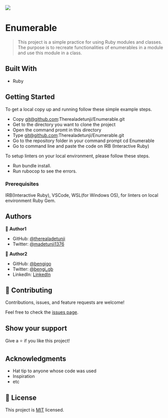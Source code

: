 ![](https://img.shields.io/badge/Microverse-blueviolet)

# Enumerable

> This project is a simple practice for using Ruby modules and classes. The purpose is to recreate functionalities of enumerables in a module and use this module in a class.


## Built With

- Ruby


## Getting Started

To get a local copy up and running follow these simple example steps.

- Copy git@github.com:Therealadetunji/Enumerable.git
- Get to the directory you want to clone the project
- Open the command promt in this directory
- Type git@github.com:Therealadetunji/Enumerable.git
- Go to the repository folder in your command prompt cd Enumerable
- Go to command line and paste the code on IRB (Interactive Ruby)

To setup linters on your local environment, please follow these steps.

- Run bundle install.
- Run rubocop to see the errors.

### Prerequisites

IRB(Interactive Ruby), VSCode, WSL(for Windows OS), for linters on local environment Ruby Gem.

## Authors

👤 **Author1**

- GitHub: [@therealadetunji](https://github.com/@therealadetunji)
- Twitter: [@madetunji1376](https://twitter.com/madetunji1376)

👤 **Author2**

- GitHub: [@bengigo](https://github.com/bengigo)
- Twitter: [@bengi_gb](https://twitter.com/bengi_gb)
- LinkedIn: [LinkedIn](https://www.linkedin.com/in/bengigenc/)

## 🤝 Contributing

Contributions, issues, and feature requests are welcome!

Feel free to check the [issues page](../../issues/).

## Show your support

Give a ⭐️ if you like this project!

## Acknowledgments

- Hat tip to anyone whose code was used
- Inspiration
- etc

## 📝 License

This project is [MIT](./LICENSE) licensed.
